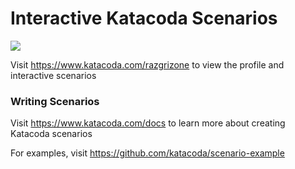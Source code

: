 # Interactive Katacoda Scenarios

[![](http://shields.katacoda.com/katacoda/razgrizone/count.svg)](https://www.katacoda.com/razgrizone "Get your profile on Katacoda.com")

Visit https://www.katacoda.com/razgrizone to view the profile and interactive scenarios

### Writing Scenarios
Visit https://www.katacoda.com/docs to learn more about creating Katacoda scenarios

For examples, visit https://github.com/katacoda/scenario-example
